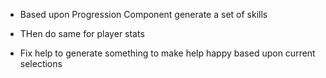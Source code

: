 - Based upon Progression Component generate a set of skills
- THen do same for player stats

- Fix help to generate something to make help happy based upon current selections
